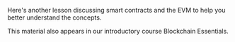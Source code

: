Here's another lesson discussing smart contracts and the EVM to help you better understand the concepts.

This material also appears in our introductory course Blockchain Essentials.
